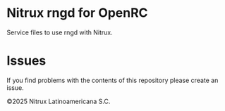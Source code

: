 # Nitrux rngd for OpenRC

Service files to use rngd with Nitrux.

# Issues
If you find problems with the contents of this repository please create an issue.

©2025 Nitrux Latinoamericana S.C.
